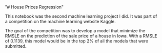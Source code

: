 "# House Prices Regression" 

This notebook was the second machine learning project I did. It was part of a competition on the machine learning website Kaggle.

The goal of the competition was to develop a model that minimize the RMSLE on the prediction of the sale price of a house in Iowa. With a RMSLE of 0.1139, this model would be in the top 2% of all the models that were submitted.